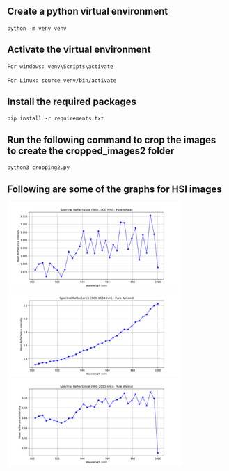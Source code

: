 ## Create a python virtual environment
```
python -m venv venv
```

## Activate the virtual environment
```
For windows: venv\Scripts\activate

For Linux: source venv/bin/activate
```

## Install the required packages
```
pip install -r requirements.txt
```

## Run the following command to crop the images to create the cropped_images2 folder
```
python3 cropping2.py
```

## Following are some of the graphs for HSI images
<img src="graphs2\cropped_image_163_900_1000.png" alt="Sample Image"  width="400">
<img src="graphs2\cropped_image_164_900_1000.png" alt="Sample Image"  width="400">
<img src="graphs2\cropped_image_165_900_1000.png" alt="Sample Image"  width="400">


